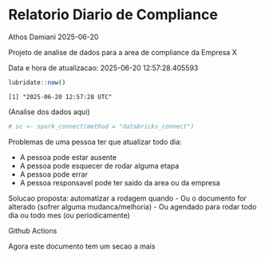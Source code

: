 # Relatorio Diario de Compliance
Athos Damiani
2025-06-20

Projeto de analise de dados para a area de compliance da Empresa X

Data e hora de atualizacao: 2025-06-20 12:57:28.405593

``` r
lubridate::now()
```

    [1] "2025-06-20 12:57:28 UTC"

(Analise dos dados aqui)

``` r
# sc <- spark_connect(method = "databricks_connect")
```

Problemas de uma pessoa ter que atualizar todo dia:

-   A pessoa pode estar ausente
-   A pessoa pode esquecer de rodar alguma etapa
-   A pessoa pode errar
-   A pessoa responsavel pode ter saido da area ou da empresa

Solucao proposta: automatizar a rodagem quando - Ou o documento for
alterado (sofrer alguma mudanca/melhoria) - Ou agendado para rodar todo
dia ou todo mes (ou periodicamente)

Github Actions

Agora este documento tem um secao a mais
